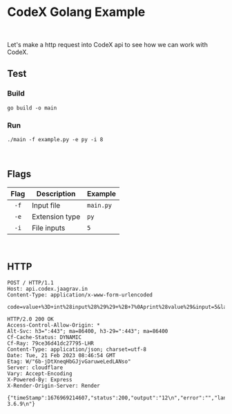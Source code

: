 # CodeX Golang Example

<br />

Let's make a http request into CodeX api to see how we can work with CodeX.

## Test

### Build

```shell
go build -o main
```

### Run

```shell
./main -f example.py -e py -i 8
```

<br />

## Flags

|   Flag   | Description    | Example       |
|:--------:|----------------|---------------|
| ```-f``` | Input file     | ```main.py``` |
| ```-e``` | Extension type | ```py```      |
| ```-i``` | File inputs    | ```5```       |

<br />

## HTTP

```shell
POST / HTTP/1.1
Host: api.codex.jaagrav.in
Content-Type: application/x-www-form-urlencoded

code=value+%3D+int%28input%28%29%29+%2B+7%0Aprint%28value%29&input=5&language=py
```

```shell
HTTP/2.0 200 OK
Access-Control-Allow-Origin: *
Alt-Svc: h3=":443"; ma=86400, h3-29=":443"; ma=86400
Cf-Cache-Status: DYNAMIC
Cf-Ray: 79ce36d41dc27795-LHR
Content-Type: application/json; charset=utf-8
Date: Tue, 21 Feb 2023 08:46:54 GMT
Etag: W/"6b-jDtXneqHbGJjvGaruweLedLANso"
Server: cloudflare
Vary: Accept-Encoding
X-Powered-By: Express
X-Render-Origin-Server: Render

{"timeStamp":1676969214607,"status":200,"output":"12\n","error":"","language":"py","info":"Python 3.6.9\n"}
```
